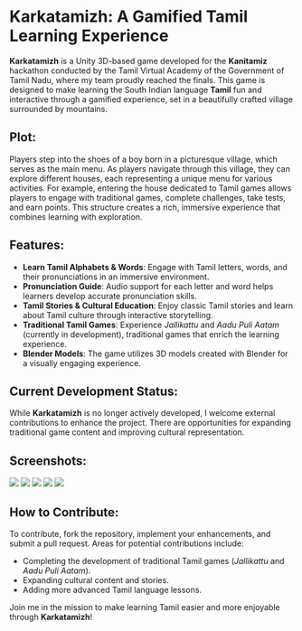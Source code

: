
# Karkatamizh: A Gamified Tamil Learning Experience

**Karkatamizh** is a Unity 3D-based game developed for the **Kanitamiz** hackathon conducted by the Tamil Virtual Academy of the Government of Tamil Nadu, where my team proudly reached the finals. This game is designed to make learning the South Indian language **Tamil** fun and interactive through a gamified experience, set in a beautifully crafted village surrounded by mountains.

## Plot:
Players step into the shoes of a boy born in a picturesque village, which serves as the main menu. As players navigate through this village, they can explore different houses, each representing a unique menu for various activities. For example, entering the house dedicated to Tamil games allows players to engage with traditional games, complete challenges, take tests, and earn points. This structure creates a rich, immersive experience that combines learning with exploration.

## Features:
- **Learn Tamil Alphabets & Words**: Engage with Tamil letters, words, and their pronunciations in an immersive environment.
- **Pronunciation Guide**: Audio support for each letter and word helps learners develop accurate pronunciation skills.
- **Tamil Stories & Cultural Education**: Enjoy classic Tamil stories and learn about Tamil culture through interactive storytelling.
- **Traditional Tamil Games**: Experience *Jallikattu* and *Aadu Puli Aatam* (currently in development), traditional games that enrich the learning experience.
- **Blender Models**: The game utilizes 3D models created with Blender for a visually engaging experience.

## Current Development Status:
While **Karkatamizh** is no longer actively developed, I welcome external contributions to enhance the project. There are opportunities for expanding traditional game content and improving cultural representation.

## Screenshots:
<img src= "s1">
<img src= "s2">
<img src= "s3">
<img src= "s4">
<img src= "s5">


## How to Contribute:
To contribute, fork the repository, implement your enhancements, and submit a pull request. Areas for potential contributions include:
- Completing the development of traditional Tamil games (*Jallikattu* and *Aadu Puli Aatam*).
- Expanding cultural content and stories.
- Adding more advanced Tamil language lessons.

Join me in the mission to make learning Tamil easier and more enjoyable through **Karkatamizh**!
